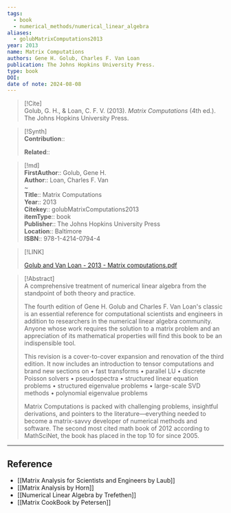 ```yaml
---
tags:
  - book
  - numerical_methods/numerical_linear_algebra
aliases:
  - golubMatrixComputations2013
year: 2013
name: Matrix Computations
authors: Gene H. Golub, Charles F. Van Loan
publication: The Johns Hopkins University Press.
type: book
DOI: 
date of note: 2024-08-08
---
```


> [!Cite]  
> Golub, G. H., & Loan, C. F. V. (2013). _Matrix Computations_ (4th ed.). The Johns Hopkins University Press.

>[!Synth]  
>**Contribution**::  
>  
>**Related**::   
>  
  
>[!md]  
> **FirstAuthor**:: Golub, Gene H.  
> **Author**:: Loan, Charles F. Van  
~  
> **Title**:: Matrix Computations  
> **Year**:: 2013  
> **Citekey**:: golubMatrixComputations2013  
> **itemType**:: book  
> **Publisher**:: The Johns Hopkins University Press  
> **Location**:: Baltimore  
> **ISBN**:: 978-1-4214-0794-4  

> [!LINK]  
> 
> [Golub and Van Loan - 2013 - Matrix computations.pdf](file:///home/lukexie/Documents/Papers/storage/P7IE35DM/Golub%20and%20Van%20Loan%20-%202013%20-%20Matrix%20computations.pdf) 
>  

> [!Abstract]  
> A comprehensive treatment of numerical linear algebra from the standpoint of both theory and practice.
> 
> The fourth edition of Gene H. Golub and Charles F. Van Loan's classic is an essential reference for computational scientists and engineers in addition to researchers in the numerical linear algebra community. Anyone whose work requires the solution to a matrix problem and an appreciation of its mathematical properties will find this book to be an indispensible tool.
> 
> This revision is a cover-to-cover expansion and renovation of the third edition. It now includes an introduction to tensor computations and brand new sections on
> • fast transforms
> • parallel LU
> • discrete Poisson solvers
> • pseudospectra
> • structured linear equation problems
> • structured eigenvalue problems
> • large-scale SVD methods
> • polynomial eigenvalue problems
> 
> Matrix Computations is packed with challenging problems, insightful derivations, and pointers to the literature―everything needed to become a matrix-savvy developer of numerical methods and software. The second most cited math book of 2012 according to MathSciNet, the book has placed in the top 10 for since 2005.  


-----
## Reference

- [[Matrix Analysis for Scientists and Engineers by Laub]]
- [[Matrix Analysis by Horn]]
- [[Numerical Linear Algebra by Trefethen]]
- [[Matrix CookBook by Petersen]]